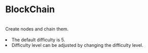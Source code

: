 # BlockChain

<br/>
Create nodes and chain them.
<br/><br/>
<li>The default difficulty is 5.<li/>
Difficulty level can be adjusted by changing the difficulty level.
